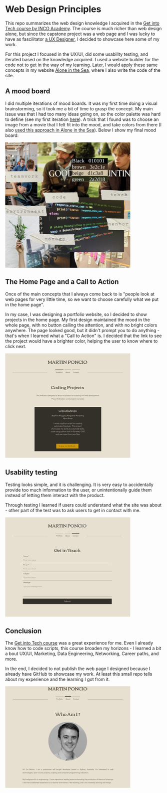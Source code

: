# Web Design Principles
This repo summarizes the web design knowledge I acquired in the [Get into Tech course by INCO Academy](https://www.inco.org.au/get-into-tech). The course is much richer than web design alone, but since the capstone project was a web page and I was lucky to have as fascilitator [a UX Designer](https://www.linkedin.com/in/natalia-bornay/), I decided to showcase here some of my work.

For this project I focused in the UX/UI, did some usability testing, and iterated based on the knowledge acquired. I used a website builder for the code not to get in the way of my learning. Later, I would apply these same concepts in my website [Alone in the Sea](https://aloneinthesea.com/), where I also write the code of the site.

## A mood board
I did multiple iterations of mood boards. It was my first time doing a visual brainstorming, so it took me a bit of time to grasp the concept. My main issue was that I had too many ideas going on, so the color palette was hard to define (see my first iteration [here](./media/mood1.jpeg)). A trick that I found was to choose an image from a movie that I felt fit into the mood, and take colors from there (I also [used this approach in Alone in the Sea](https://aloneinthesea.com/assets/images/2022-12-18-palette.jpg)). Below I show my final mood board:

<img src="./media/mood3.jpeg" width="400" />

## The Home Page and a Call to Action
Once of the main concepts that I always come back to is "people look at web pages for very little time, so we want to choose carefully what we put in the home page". 

In my case, I was designing a portfolio website, so I decided to show projects in the home page. My first design maintained the mood in the whole page, with no button calling the attention, and with no bright colors anywhere. The page looked good, but it didn't prompt you to do anything - that's when I learned what a "Call to Action" is. I decided that the link to see the project would have a brighter color, helping the user to know where to click next. 

<img src="./media/home.jpeg" width="400" />

## Usability testing
Testing looks simple, and it is challenging. It is very easy to accidentally provide too much information to the user, or unintentionally guide them instead of letting them interact with the product.

Through testing I learned if users could understand what the site was about - other part of the test was to ask users to get in contact with me.

<img src="./media/contact.jpeg" width="400" />

## Conclusion

The [Get into Tech course](https://www.inco.org.au/get-into-tech) was a great experience for me. Even I already know how to code scripts, this course broaden my horizons - I learned a bit a bout UX/UI, Marketing, Data Engineering, Networking, Career paths, and more. 

In the end, I decided to not publish the web page I designed because I already have GitHub to showcase my work. At least this small repo tells about my experience and the learning I got from it.

<img src="./media/about.jpeg" width="400" />
